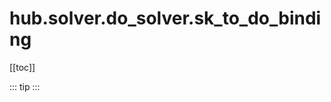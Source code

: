 # hub.solver.do_solver.sk_to_do_binding

[[toc]]

::: tip
<skdecide-summary></skdecide-summary>
:::

